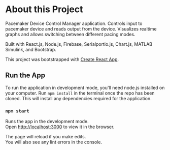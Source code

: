 # About this Project
Pacemaker Device Control Manager application. Controls input to pacemaker device and reads output from the device. Visualizes realtime graphs and allows switching between different pacing modes.

Built with React.js, Node.js, Firebase, Serialportio.js, Chart.js, MATLAB Simulink, and Bootstrap.

This project was bootstrapped with [Create React App](https://github.com/facebook/create-react-app).

## Run the App

To run the application in development mode, you'll need node.js installed on your computer.
Run `npm install` in the terminal once the repo has been cloned.
This will install any dependencies required for the application.

### `npm start`

Runs the app in the development mode.<br />
Open [http://localhost:3000](http://localhost:3000) to view it in the browser.

The page will reload if you make edits.<br />
You will also see any lint errors in the console.
